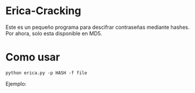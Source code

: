 # Erica-Cracking
Este es un pequeño programa para descifrar contraseñas mediante hashes. Por ahora, solo esta disponible en MD5.

# Como usar
```python erica.py -p HASH -f file```

Ejemplo: 
```python erica.py -p ccee5504c9d889922b101124e9e43b71 -f passwords.txt
